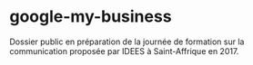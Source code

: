 # google-my-business
Dossier public en préparation de la journée de formation sur la communication proposée par IDEES à Saint-Affrique en 2017. 
